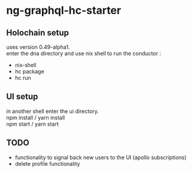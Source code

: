 # ng-graphql-hc-starter

## Holochain setup

uses version 0.49-alpha1.  
enter the dna directory and use nix shell to run the conductor :

- nix-shell
- hc package
- hc run


## UI setup

in another shell enter the ui directory.  
npm install / yarn install  
npm start / yarn start  

## TODO
 - functionality to signal back new users to the UI (apollo subscriptions)
 - delete profile functionality
